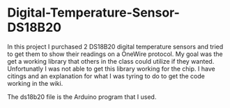 # Digital-Temperature-Sensor-DS18B20

In this project I purchased 2 DS18B20 digital temperature sensors and tried to get them to show their readings on a OneWire protocol.
My goal was the get a working library that others in the class could utilize if they wanted.
Unfortunatly I was not able to get this library working for the chip.
I have citings and an explanation for what I was tyring to do to get the code working in the wiki.

The ds18b20 file is the Arduino program that I used.
